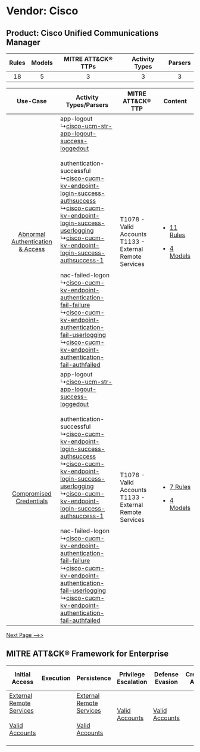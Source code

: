 Vendor: Cisco
=============
Product: Cisco Unified Communications Manager
---------------------------------------------
| Rules | Models | MITRE ATT&CK® TTPs | Activity Types | Parsers |
|:-----:|:------:|:------------------:|:--------------:|:-------:|
|  18   |   5    |         3          |       3        |    3    |

|    Use-Case    | Activity Types/Parsers    | MITRE ATT&CK® TTP    | Content    |
|:----:| ---- | ---- | ---- |
| [Abnormal Authentication & Access](../../../UseCases/uc_abnormal_authentication_&_access.md) |  app-logout<br> ↳[cisco-ucm-str-app-logout-success-loggedout](Ps/pC_ciscoucmstrapplogoutsuccessloggedout.md)<br><br> authentication-successful<br> ↳[cisco-cucm-kv-endpoint-login-success-authsuccess](Ps/pC_ciscocucmkvendpointloginsuccessauthsuccess.md)<br> ↳[cisco-cucm-kv-endpoint-login-success-userlogging](Ps/pC_ciscocucmkvendpointloginsuccessuserlogging.md)<br> ↳[cisco-cucm-kv-endpoint-login-success-authsuccess-1](Ps/pC_ciscocucmkvendpointloginsuccessauthsuccess1.md)<br><br> nac-failed-logon<br> ↳[cisco-cucm-kv-endpoint-authentication-fail-failure](Ps/pC_ciscocucmkvendpointauthenticationfailfailure.md)<br> ↳[cisco-cucm-kv-endpoint-authentication-fail-userlogging](Ps/pC_ciscocucmkvendpointauthenticationfailuserlogging.md)<br> ↳[cisco-cucm-kv-endpoint-authentication-fail-authfailed](Ps/pC_ciscocucmkvendpointauthenticationfailauthfailed.md)<br> | T1078 - Valid Accounts<br>T1133 - External Remote Services<br> | [<ul><li>11 Rules</li></ul><ul><li>4 Models</li></ul>](RM/r_m_cisco_cisco_unified_communications_manager_Abnormal_Authentication_&_Access.md) |
|          [Compromised Credentials](../../../UseCases/uc_compromised_credentials.md)          |  app-logout<br> ↳[cisco-ucm-str-app-logout-success-loggedout](Ps/pC_ciscoucmstrapplogoutsuccessloggedout.md)<br><br> authentication-successful<br> ↳[cisco-cucm-kv-endpoint-login-success-authsuccess](Ps/pC_ciscocucmkvendpointloginsuccessauthsuccess.md)<br> ↳[cisco-cucm-kv-endpoint-login-success-userlogging](Ps/pC_ciscocucmkvendpointloginsuccessuserlogging.md)<br> ↳[cisco-cucm-kv-endpoint-login-success-authsuccess-1](Ps/pC_ciscocucmkvendpointloginsuccessauthsuccess1.md)<br><br> nac-failed-logon<br> ↳[cisco-cucm-kv-endpoint-authentication-fail-failure](Ps/pC_ciscocucmkvendpointauthenticationfailfailure.md)<br> ↳[cisco-cucm-kv-endpoint-authentication-fail-userlogging](Ps/pC_ciscocucmkvendpointauthenticationfailuserlogging.md)<br> ↳[cisco-cucm-kv-endpoint-authentication-fail-authfailed](Ps/pC_ciscocucmkvendpointauthenticationfailauthfailed.md)<br> | T1078 - Valid Accounts<br>T1133 - External Remote Services<br> | [<ul><li>7 Rules</li></ul><ul><li>4 Models</li></ul>](RM/r_m_cisco_cisco_unified_communications_manager_Compromised_Credentials.md)    |
[Next Page -->>](2_ds_cisco_cisco_unified_communications_manager.md)

MITRE ATT&CK® Framework for Enterprise
--------------------------------------
| Initial Access                                                                                                                                   | Execution | Persistence                                                                                                                                      | Privilege Escalation                                                | Defense Evasion                                                     | Credential Access | Discovery | Lateral Movement | Collection | Command and Control                                                                                                                       | Exfiltration | Impact |
| ------------------------------------------------------------------------------------------------------------------------------------------------ | --------- | ------------------------------------------------------------------------------------------------------------------------------------------------ | ------------------------------------------------------------------- | ------------------------------------------------------------------- | ----------------- | --------- | ---------------- | ---------- | ----------------------------------------------------------------------------------------------------------------------------------------- | ------------ | ------ |
| [External Remote Services](https://attack.mitre.org/techniques/T1133)<br><br>[Valid Accounts](https://attack.mitre.org/techniques/T1078)<br><br> |           | [External Remote Services](https://attack.mitre.org/techniques/T1133)<br><br>[Valid Accounts](https://attack.mitre.org/techniques/T1078)<br><br> | [Valid Accounts](https://attack.mitre.org/techniques/T1078)<br><br> | [Valid Accounts](https://attack.mitre.org/techniques/T1078)<br><br> |                   |           |                  |            | [Proxy: Multi-hop Proxy](https://attack.mitre.org/techniques/T1090/003)<br><br>[Proxy](https://attack.mitre.org/techniques/T1090)<br><br> |              |        |